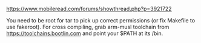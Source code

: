 https://www.mobileread.com/forums/showthread.php?p=3921722

You need to be root for tar to pick up correct permissions (or fix Makefile to use fakeroot).
For cross compiling, grab arm-musl toolchain from https://toolchains.bootlin.com and point
your $PATH at its /bin.
